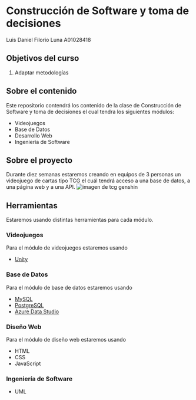 # Construcción de Software y toma de decisiones
Luis Daniel Filorio Luna A01028418
## Objetivos del curso
1. Adaptar metodologías
## Sobre el contenido
Este repositorio contendrá los contenido de la clase de Construcción de Software y toma de decisiones el cual tendra los siguientes módulos:
- Videojuegos
- Base de Datos
- Desarrollo Web
- Ingeniería de Software

## Sobre el proyecto
Durante diez semanas estaremos creando en equipos de 3 personas un videojuego de cartas tipo TCG el cuál tendrá acceso a una base de datos, a una página web y a una API.
![imagen de tcg genshin](https://th.bing.com/th/id/OIP.24ylyoJpJMmOjqg-jCgSqwHaEK?rs=1&pid=ImgDetMain)
## Herramientas
Estaremos usando distintas herramientas para cada módulo.
### Videojuegos
Para el módulo de videojuegos estaremos usando 
- [Unity](https://unity.com/es)
### Base de Datos
Para el módulo de base de datos estaremos usando
- [MySQL](https://www.mysql.com/)
- [PostgreSQL](https://www.postgresql.org/)
- [Azure Data Studio](https://azure.microsoft.com/en-us/products/data-studio/)
### Diseño Web
Para el módulo de diseño web estaremos usando
- HTML
- CSS
- JavaScript
### Ingeniería de Software
- UML

